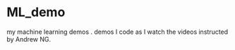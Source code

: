 ML_demo
=======

my machine learning demos .
demos I code as I watch the videos instructed by Andrew NG. 